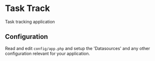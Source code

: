 # Task Track

Task tracking application

## Configuration

Read and edit `config/app.php` and setup the 'Datasources' and any other
configuration relevant for your application.
